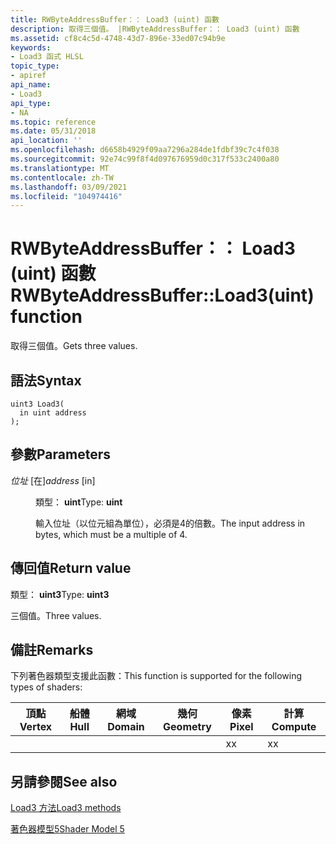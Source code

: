 ```yaml
---
title: RWByteAddressBuffer：： Load3 (uint) 函數
description: 取得三個值。 |RWByteAddressBuffer：： Load3 (uint) 函數
ms.assetid: cf8c4c5d-4748-43d7-896e-33ed07c94b9e
keywords:
- Load3 函式 HLSL
topic_type:
- apiref
api_name:
- Load3
api_type:
- NA
ms.topic: reference
ms.date: 05/31/2018
api_location: ''
ms.openlocfilehash: d6658b4929f09aa7296a284de1fdbf39c7c4f038
ms.sourcegitcommit: 92e74c99f8f4d097676959d0c317f533c2400a80
ms.translationtype: MT
ms.contentlocale: zh-TW
ms.lasthandoff: 03/09/2021
ms.locfileid: "104974416"
---
```

# <a name="rwbyteaddressbufferload3uint-function"></a><span data-ttu-id="47d30-105">RWByteAddressBuffer：： Load3 (uint) 函數</span><span class="sxs-lookup"><span data-stu-id="47d30-105">RWByteAddressBuffer::Load3(uint) function</span></span>

<span data-ttu-id="47d30-106">取得三個值。</span><span class="sxs-lookup"><span data-stu-id="47d30-106">Gets three values.</span></span>

## <a name="syntax"></a><span data-ttu-id="47d30-107">語法</span><span class="sxs-lookup"><span data-stu-id="47d30-107">Syntax</span></span>

``` syntax
uint3 Load3(
  in uint address
);
```

## <a name="parameters"></a><span data-ttu-id="47d30-108">參數</span><span class="sxs-lookup"><span data-stu-id="47d30-108">Parameters</span></span>

<dl> <dt>

<span data-ttu-id="47d30-109">*位址* \[在\]</span><span class="sxs-lookup"><span data-stu-id="47d30-109">*address* \[in\]</span></span>
</dt> <dd>

<span data-ttu-id="47d30-110">類型： **uint**</span><span class="sxs-lookup"><span data-stu-id="47d30-110">Type: **uint**</span></span>

<span data-ttu-id="47d30-111">輸入位址（以位元組為單位），必須是4的倍數。</span><span class="sxs-lookup"><span data-stu-id="47d30-111">The input address in bytes, which must be a multiple of 4.</span></span>

</dd> </dl>

## <a name="return-value"></a><span data-ttu-id="47d30-112">傳回值</span><span class="sxs-lookup"><span data-stu-id="47d30-112">Return value</span></span>

<span data-ttu-id="47d30-113">類型： **uint3**</span><span class="sxs-lookup"><span data-stu-id="47d30-113">Type: **uint3**</span></span>

<span data-ttu-id="47d30-114">三個值。</span><span class="sxs-lookup"><span data-stu-id="47d30-114">Three values.</span></span>

## <a name="remarks"></a><span data-ttu-id="47d30-115">備註</span><span class="sxs-lookup"><span data-stu-id="47d30-115">Remarks</span></span>

<span data-ttu-id="47d30-116">下列著色器類型支援此函數：</span><span class="sxs-lookup"><span data-stu-id="47d30-116">This function is supported for the following types of shaders:</span></span>



| <span data-ttu-id="47d30-117">頂點</span><span class="sxs-lookup"><span data-stu-id="47d30-117">Vertex</span></span> | <span data-ttu-id="47d30-118">船體</span><span class="sxs-lookup"><span data-stu-id="47d30-118">Hull</span></span> | <span data-ttu-id="47d30-119">網域</span><span class="sxs-lookup"><span data-stu-id="47d30-119">Domain</span></span> | <span data-ttu-id="47d30-120">幾何</span><span class="sxs-lookup"><span data-stu-id="47d30-120">Geometry</span></span> | <span data-ttu-id="47d30-121">像素</span><span class="sxs-lookup"><span data-stu-id="47d30-121">Pixel</span></span> | <span data-ttu-id="47d30-122">計算</span><span class="sxs-lookup"><span data-stu-id="47d30-122">Compute</span></span> |
|--------|------|--------|----------|-------|---------|
|        |      |        |          | <span data-ttu-id="47d30-123">x</span><span class="sxs-lookup"><span data-stu-id="47d30-123">x</span></span>     | <span data-ttu-id="47d30-124">x</span><span class="sxs-lookup"><span data-stu-id="47d30-124">x</span></span>       |



 

## <a name="see-also"></a><span data-ttu-id="47d30-125">另請參閱</span><span class="sxs-lookup"><span data-stu-id="47d30-125">See also</span></span>

<dl> <dt>

[<span data-ttu-id="47d30-126">Load3 方法</span><span class="sxs-lookup"><span data-stu-id="47d30-126">Load3 methods</span></span>](rwbyteaddressbuffer-load3.md)
</dt> <dt>

[<span data-ttu-id="47d30-127">著色器模型5</span><span class="sxs-lookup"><span data-stu-id="47d30-127">Shader Model 5</span></span>](d3d11-graphics-reference-sm5.md)
</dt> </dl>

 

 




